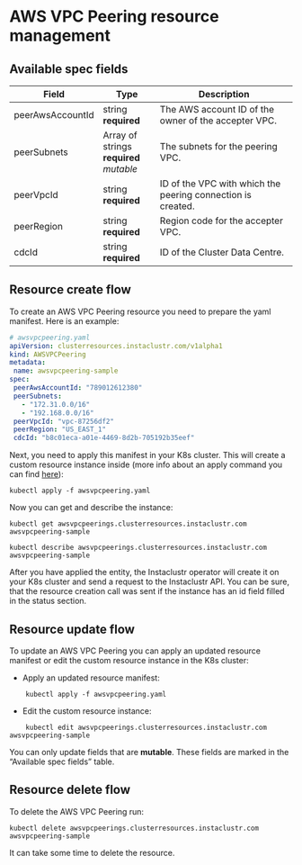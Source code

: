 # AWS VPC Peering resource management

## Available spec fields

| Field                                             | Type                                                    | Description                                                 |
|---------------------------------------------------|---------------------------------------------------------|-------------------------------------------------------------|
| peerAwsAccountId                                              | string <br /> **required**                              | The AWS account ID of the owner of the accepter VPC.        |
| peerSubnets                                           | Array of strings <br /> **required** <br /> _mutable_ | The subnets for the peering VPC.                            |
| peerVpcId                             | string <br /> **required**                              | ID of the VPC with which the peering connection is created. |
| peerRegion                                           | string <br /> **required**                              | Region code for the accepter VPC.                           |
| cdcId                                       | string <uuid> <br /> **required**                                  | ID of the Cluster Data Centre.       |

## Resource create flow
To create an AWS VPC Peering resource you need to prepare the yaml manifest. Here is an example:
```yaml
# awsvpcpeering.yaml
apiVersion: clusterresources.instaclustr.com/v1alpha1
kind: AWSVPCPeering
metadata:
 name: awsvpcpeering-sample
spec:
 peerAwsAccountId: "789012612380"
 peerSubnets:
   - "172.31.0.0/16"
   - "192.168.0.0/16"
 peerVpcId: "vpc-87256df2"
 peerRegion: "US_EAST_1"
 cdcId: "b8c01eca-a01e-4469-8d2b-705192b35eef"
```

Next, you need to apply this manifest in your K8s cluster. This will create a custom resource instance inside (more info about an apply command you can find [here](https://kubernetes.io/docs/reference/generated/kubectl/kubectl-commands#apply)):

```console
kubectl apply -f awsvpcpeering.yaml
```

Now you can get and describe the instance:

```console
kubectl get awsvpcpeerings.clusterresources.instaclustr.com awsvpcpeering-sample
```
```console
kubectl describe awsvpcpeerings.clusterresources.instaclustr.com awsvpcpeering-sample
```

After you have applied the entity, the Instaclustr operator will create it on your K8s cluster and send a request to the Instaclustr API. You can be sure, that the resource creation call was sent if the instance has an id field filled in the status section.

## Resource update flow

To update an AWS VPC Peering you can apply an updated resource manifest or edit the custom resource instance in the K8s cluster:
* Apply an updated resource manifest:
```console
    kubectl apply -f awsvpcpeering.yaml
```
* Edit the custom resource instance:
```console
    kubectl edit awsvpcpeerings.clusterresources.instaclustr.com awsvpcpeering-sample
```
You can only update fields that are **mutable**. These fields are marked in the “Available spec fields” table.

## Resource delete flow

To delete the AWS VPC Peering run:
```console
kubectl delete awsvpcpeerings.clusterresources.instaclustr.com awsvpcpeering-sample
```

It can take some time to delete the resource.
